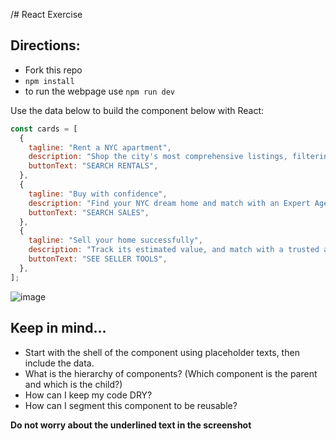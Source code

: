 /# React Exercise

## Directions:
- Fork this repo
- `npm install`
- to run the webpage use `npm run dev`


Use the data below to build the component below with React:

```javascript
const cards = [
  {
    tagline: "Rent a NYC apartment",
    description: "Shop the city's most comprehensive listings, filtering for the features you want most.",
    buttonText: "SEARCH RENTALS",
  },
  {
    tagline: "Buy with confidence",
    description: "Find your NYC dream home and match with an Expert Agent who can help you navigate the buying process.",
    buttonText: "SEARCH SALES",
  },
  {
    tagline: "Sell your home successfully",
    description: "Track its estimated value, and match with a trusted agent from our Experts network when it's time to list.",
    buttonText: "SEE SELLER TOOLS",
  },
];
```

![image](/src/assets/Screenshot%202024-07-15%20at%206.32.23 PM.png)

## Keep in mind...
- Start with the shell of the component using placeholder texts, then include the data.
- What is the hierarchy of components? (Which component is the parent and which is the child?)
- How can I keep my code DRY?
- How can I segment this component to be reusable?


**Do not worry about the underlined text in the screenshot**



